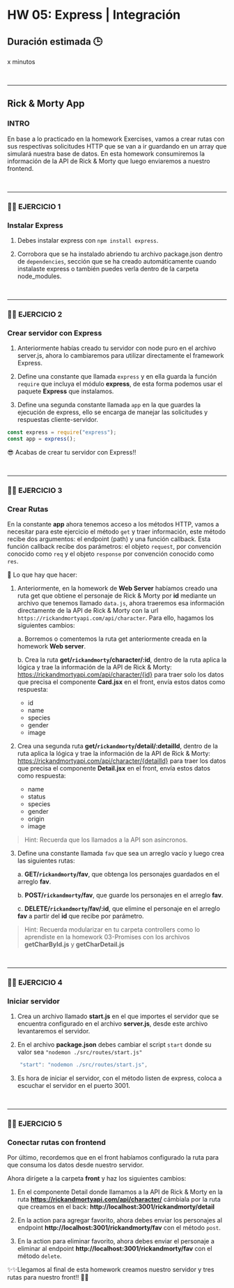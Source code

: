 # HW 05: Express | Integración

## **Duración estimada 🕒**

x minutos

<br />

---

## **Rick & Morty App**

### **INTRO**

En base a lo practicado en la homework Exercises, vamos a crear rutas con sus respectivas solicitudes HTTP que se van a ir guardando en un array que simulará nuestra base de datos. En esta homework consumiremos la información de la API de Rick & Morty que luego enviaremos a nuestro frontend.

<br />

---

### **👩‍💻 EJERCICIO 1**

### **Instalar Express**

1. Debes instalar express con `npm install express`.

2. Corrobora que se ha instalado abriendo tu archivo package.json dentro de `dependencies`, sección que se ha creado automáticamente cuando instalaste express o también puedes verla dentro de la carpeta node_modules.

<br />

---

### **👩‍💻 EJERCICIO 2**

### **Crear servidor con Express**

1. Anteriormente habías creado tu servidor con node puro en el archivo server.js, ahora lo cambiaremos para utilizar directamente el framework Express.

2. Define una constante que llamada `express` y en ella guarda la función `require` que incluya el módulo **express**, de esta forma podemos usar el paquete **Express** que instalamos.

3. Define una segunda constante llamada `app` en la que guardes la ejecución de express, ello se encarga de manejar las solicitudes y respuestas cliente-servidor.

```javascript
const express = require("express");
const app = express();
```

😎 Acabas de crear tu servidor con Express!!

<br />

---

### **👩‍💻 EJERCICIO 3**

### **Crear Rutas**

En la constante **app** ahora tenemos acceso a los métodos HTTP, vamos a necesitar para este ejercicio el método `get` y traer información, este método recibe dos argumentos: el endpoint (path) y una función callback.
Esta función callback recibe dos parámetros: el objeto `request`, por convención conocido como `req` y el objeto `response` por convención conocido como `res`. 

🔹 Lo que hay que hacer:

1. Anteriormente, en la homework de **Web Server** habíamos creado una ruta get que obtiene el personaje de Rick & Morty por **id** mediante un archivo que tenemos llamado `data.js`, ahora traeremos esa información directamente de la API de Rick & Morty con la url `https://rickandmortyapi.com/api/character`. Para ello, hagamos los siguientes cambios:
    
    a. Borremos o comentemos la ruta get anteriormente creada en la homework **Web server**.

    b. Crea la ruta **get/`rickandmorty`/character/:id**, dentro de la ruta aplica la lógica y trae la información de la API de Rick & Morty: https://rickandmortyapi.com/api/character/{id}  para traer solo los datos que precisa el componente **Card.jsx** en el front, envía estos datos como respuesta:

    - id
    - name
    - species
    - gender
    - image

2. Crea una segunda ruta **get/`rickandmorty`/detail/:detailId**, 
dentro de la ruta aplica la lógica y trae la información de la API de Rick & Morty: https://rickandmortyapi.com/api/character/{detailId} para traer los datos que precisa el componente **Detail.jsx** en el front, envía estos datos como respuesta:

    - name
    - status
    - species
    - gender
    - origin
    - image

> Hint: Recuerda que los llamados a la API son asíncronos.

3. Define una constante llamada `fav` que sea un arreglo vacío y luego crea las siguientes rutas:

    a. **GET/`rickandmorty`/fav**, que obtenga los personajes guardados en el arreglo **fav**.

    b. **POST/`rickandmorty`/fav**, que guarde los personajes en el arreglo **fav**.

    c. **DELETE/`rickandmorty`/fav/:id**, que elimine el personaje en el arreglo **fav** a partir del **id** que recibe por parámetro.

> Hint: Recuerda modularizar en tu carpeta controllers como lo aprendiste en la homework 03-Promises con los archivos **getCharById.js** y **getCharDetail.js**

<br />

---

### **👩‍💻 EJERCICIO 4**

### **Iniciar servidor**

1. Crea un archivo llamado **start.js** en el que importes el servidor que se encuentra configurado en el archivo **server.js**, desde este archivo levantaremos el servidor.

2. En el archivo **package.json** debes cambiar el script `start` donde su valor sea `"nodemon ./src/routes/start.js"`

```javascript
    "start": "nodemon ./src/routes/start.js",
```

3. Es hora de iniciar el servidor, con el método listen de express, coloca a escuchar el servidor en el puerto 3001.

<br />

---

### **👩‍💻 EJERCICIO 5**

### **Conectar rutas con frontend**

Por último, recordemos que en el front habíamos configurado la ruta para que consuma los datos desde nuestro servidor.

Ahora dirígete a la carpeta **front** y haz los siguientes cambios:

1. En el componente Detail donde llamamos a la API de Rick & Morty en la ruta **https://rickandmortyapi.com/api/character/** cámbiala por la ruta que creamos en el back: **http://localhost:3001/rickandmorty/detail**

2. En la action para agregar favorito, ahora debes enviar los personajes al endpoint **http://localhost:3001/rickandmorty/fav** con el método `post`.

3. En la action para eliminar favorito, ahora debes enviar el personaje a eliminar al endpoint **http://localhost:3001/rickandmorty/fav** con el método `delete`.

✨✨Llegamos al final de esta homework creamos nuestro servidor y tres rutas para nuestro front!! 🚀🚀
